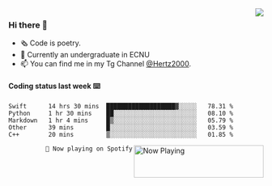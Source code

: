<img  align="right" src="https://github-readme-stats.vercel.app/api?username=BillChen2K&show_icons=true&count_private=true&hide_title=true">

### Hi there 👋

- 🗞 Code is poetry.
- 🌱 Currently an undergraduate in ECNU
- 📫 You can find me in my Tg Channel [@Hertz2000](https://t.me/Hertz2000).

#### Coding status last week ⌨️

<!--START_SECTION:waka-->
```text
Swift      14 hrs 30 mins  ███████████████████▓░░░░░   78.31 % 
Python     1 hr 30 mins    ██░░░░░░░░░░░░░░░░░░░░░░░   08.10 % 
Markdown   1 hr 4 mins     █▒░░░░░░░░░░░░░░░░░░░░░░░   05.79 % 
Other      39 mins         █░░░░░░░░░░░░░░░░░░░░░░░░   03.59 % 
C++        20 mins         ▒░░░░░░░░░░░░░░░░░░░░░░░░   01.85 % 
```
<!--END_SECTION:waka-->


<div>
<a href="https://spotify-now-playing.billchen2k.vercel.app/now-playing?open">
   <img align="right" src="https://spotify-now-playing.billchen2k.vercel.app/now-playing" width="256" height="64" alt="Now Playing">
</a>
</div>

<div>
<p align="right"><code>🎵 Now playing on Spotify</code></p>
</div>

<!--
**BillChen2K/BillChen2K** is a ✨ _special_ ✨ repository because its `README.md` (this file) appears on your GitHub profile.

Here are some ideas to get you started:

- 🔭 I’m currently working on ...
- 🌱 I’m currently learning ...
- 👯 I’m looking to collaborate on ...
- 🤔 I’m looking for help with ...
- 💬 Ask me about ...
- 📫 How to reach me: ...
- 😄 Pronouns: ...
- ⚡ Fun fact: ...
-->
